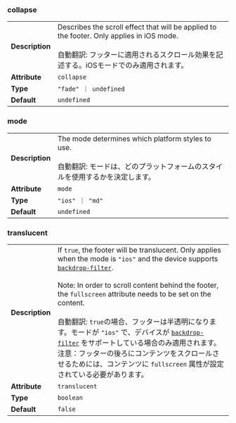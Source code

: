 

### collapse 

| | |
| --- | --- |
| **Description** | Describes the scroll effect that will be applied to the footer. Only applies in iOS mode.<br /><br />自動翻訳: フッターに適用されるスクロール効果を記述する。iOSモードでのみ適用されます。 |
| **Attribute** | `collapse` |
| **Type** | `"fade" ｜ undefined` |
| **Default** | `undefined` |



### mode 

| | |
| --- | --- |
| **Description** | The mode determines which platform styles to use.<br /><br />自動翻訳: モードは、どのプラットフォームのスタイルを使用するかを決定します。 |
| **Attribute** | `mode` |
| **Type** | `"ios" ｜ "md"` |
| **Default** | `undefined` |



### translucent 

| | |
| --- | --- |
| **Description** | If `true`, the footer will be translucent. Only applies when the mode is `"ios"` and the device supports [`backdrop-filter`](https://developer.mozilla.org/en-US/docs/Web/CSS/backdrop-filter#Browser_compatibility).<br /><br />Note: In order to scroll content behind the footer, the `fullscreen` attribute needs to be set on the content.<br /><br />自動翻訳: `true`の場合、フッターは半透明になります。モードが `"ios"` で、デバイスが [`backdrop-filter`](https://developer.mozilla.org/en-US/docs/Web/CSS/backdrop-filter#Browser_compatibility) をサポートしている場合のみ適用されます。  注意：フッターの後ろにコンテンツをスクロールさせるためには、コンテンツに `fullscreen` 属性が設定されている必要があります。 |
| **Attribute** | `translucent` |
| **Type** | `boolean` |
| **Default** | `false` |

